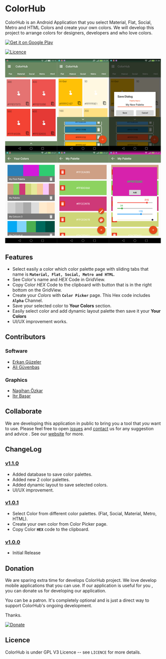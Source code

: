 # ColorHub 


ColorHub is an Android Application that you select Material, Flat, Social, Metro and HTML Colors and create your own colors. We will develop this project to arrange colors for designers, developers and who love colors.

<a href="https://play.google.com/store/apps/details?id=cheetatech.com.colorhub">
<img alt="Get it on Google Play" src="https://play.google.com/intl/en_us/badges/images/apps/en-play-badge.png" width="150px"/>
</a>  

[![Licence](https://img.shields.io/aur/license/yaourt.svg)](https://github.com/CheetaTech/ColorHub/blob/master/LICENCE)

![ColorHub Screenshots](/img/screenshot2.png)




## Features

  * Select easily a color which color palette page with sliding tabs that name is **`Material, Flat, Social, Metro and HTML`**.
  * See Color's name and _HEX_ Code in GridView.
  * Copy Color _HEX_ Code to the clipboard with button that is in the right bottom on the GridView.
  * Create your _Colors_ with **`Color Picker`** page. This Hex code includes **`Alpha`** Channel. 
  * Save your selected color to **Your Colors** section.
  * Easily select color and add dynamic layout palette then save it your **Your Colors**
  * UI/UX improvement works.


## Contributors

### Software

  * [Erkan Güzeler](https://www.linkedin.com/in/erkan-g%C3%BCzeler-95b47252)
  * [Ali Güvenbaş](https://tr.linkedin.com/in/ali-guvenbas)

### Graphics

  * [Nagihan Özkar](https://www.behance.net/nagihanozkar)
  * [Itır Başar](https://www.linkedin.com/in/itır-başar-104889b5)


## Collaborate

We are developing this application in public to bring you a tool that _you_ want to use. Please feel free to open [issues](https://github.com/CheetaTech/ColorHub/issues) and [contact](http://www.antrikod.com/) us for any suggestion and advice . See our [website](http://www.antrikod.com/) for more. 

 
## ChangeLog  

### [v1.1.0](https://github.com/AntriKodSoft/ColorHub/releases/tag/v1.1.0)

  * Added database to save color palettes.
  * Added new 2 color palettes.
  * Added dynamic layout to save selected colors.
  * UI/UX improvement.

### [v1.0.1](https://github.com/AntriKodSoft/ColorHub/releases/tag/v1.0.1)

  * Select Color from different color palettes. (Flat, Social, Material, Metro, HTML).
  * Create your own color from Color Picker page.
  * Copy Color **`HEX`** code to the clipboard.

### [v1.0.0](https://github.com/AntriKodSoft/ColorHub/releases/tag/v1.0.0)

  * Initial Release

## Donation

We are sparing extra time for develops ColorHub project. We love develop mobile applications that you can use. 
If our application is useful for you , you can donate us for developing our application. 

You can be a patron. It's completely optional and is just a direct way to support ColorHub's ongoing development.

Thanks.

[![Donate](https://img.shields.io/badge/patreon-donate-yellow.svg)](https://www.patreon.com/CheetaTech)

  
## Licence

  ColorHub is under GPL V3 Licence -- see `LICENCE` for more details.
  

